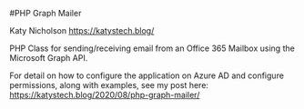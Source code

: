 #PHP Graph Mailer

Katy Nicholson
https://katystech.blog/


PHP Class for sending/receiving email from an Office 365 Mailbox using the Microsoft Graph API.

For detail on how to configure the application on Azure AD and configure permissions, along with examples,
see my post here: https://katystech.blog/2020/08/php-graph-mailer/

